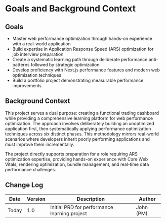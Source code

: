 # Goals and Background Context

## Goals
- Master web performance optimization through hands-on experience with a real-world application
- Build expertise in Application Response Speed (ARS) optimization for job interview preparation
- Create a systematic learning path through deliberate performance anti-patterns followed by strategic optimization
- Develop proficiency with Next.js performance features and modern web optimization techniques
- Build a portfolio project demonstrating measurable performance improvements

## Background Context
This project serves a dual purpose: creating a functional trading dashboard while providing a comprehensive learning platform for web performance optimization. The approach involves deliberately building an unoptimized application first, then systematically applying performance optimization techniques across six distinct phases. This methodology mirrors real-world scenarios where developers inherit poorly performing applications and must improve them incrementally.

The project directly supports preparation for a role requiring ARS optimization expertise, providing hands-on experience with Core Web Vitals, rendering optimization, bundle management, and real-time data performance challenges.

## Change Log
| Date | Version | Description | Author |
|------|---------|-------------|--------|
| Today | 1.0 | Initial PRD for performance learning project | John (PM) |
